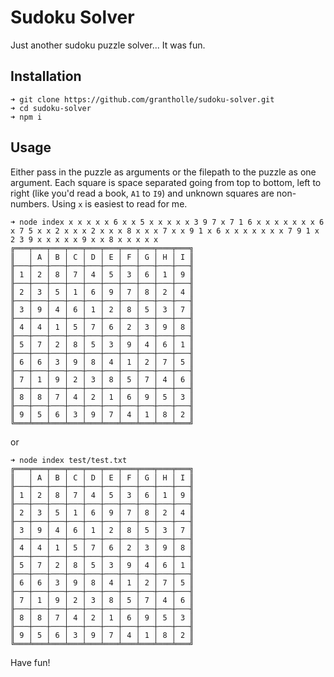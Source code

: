 # Sudoku Solver

Just another sudoku puzzle solver... It was fun.

## Installation

```
➜ git clone https://github.com/grantholle/sudoku-solver.git
➜ cd sudoku-solver
➜ npm i
```

## Usage

Either pass in the puzzle as arguments or the filepath to the puzzle as one argument. Each square is space separated going from top to bottom, left to right (like you'd read a book, `A1` to `I9`) and unknown squares are non-numbers. Using `x` is easiest to read for me.

```
➜ node index x x x x x 6 x x 5 x x x x x 3 9 7 x 7 1 6 x x x x x x x 6 x 7 5 x x 2 x x x 2 x x x 8 x x x 7 x x 9 1 x 6 x x x x x x x 7 9 1 x 2 3 9 x x x x x 9 x x 8 x x x x x
╔═══╤═══╤═══╤═══╤═══╤═══╤═══╤═══╤═══╤═══╗
║   │ A │ B │ C │ D │ E │ F │ G │ H │ I ║
╟───┼───┼───┼───┼───┼───┼───┼───┼───┼───╢
║ 1 │ 2 │ 8 │ 7 │ 4 │ 5 │ 3 │ 6 │ 1 │ 9 ║
╟───┼───┼───┼───┼───┼───┼───┼───┼───┼───╢
║ 2 │ 3 │ 5 │ 1 │ 6 │ 9 │ 7 │ 8 │ 2 │ 4 ║
╟───┼───┼───┼───┼───┼───┼───┼───┼───┼───╢
║ 3 │ 9 │ 4 │ 6 │ 1 │ 2 │ 8 │ 5 │ 3 │ 7 ║
╟───┼───┼───┼───┼───┼───┼───┼───┼───┼───╢
║ 4 │ 4 │ 1 │ 5 │ 7 │ 6 │ 2 │ 3 │ 9 │ 8 ║
╟───┼───┼───┼───┼───┼───┼───┼───┼───┼───╢
║ 5 │ 7 │ 2 │ 8 │ 5 │ 3 │ 9 │ 4 │ 6 │ 1 ║
╟───┼───┼───┼───┼───┼───┼───┼───┼───┼───╢
║ 6 │ 6 │ 3 │ 9 │ 8 │ 4 │ 1 │ 2 │ 7 │ 5 ║
╟───┼───┼───┼───┼───┼───┼───┼───┼───┼───╢
║ 7 │ 1 │ 9 │ 2 │ 3 │ 8 │ 5 │ 7 │ 4 │ 6 ║
╟───┼───┼───┼───┼───┼───┼───┼───┼───┼───╢
║ 8 │ 8 │ 7 │ 4 │ 2 │ 1 │ 6 │ 9 │ 5 │ 3 ║
╟───┼───┼───┼───┼───┼───┼───┼───┼───┼───╢
║ 9 │ 5 │ 6 │ 3 │ 9 │ 7 │ 4 │ 1 │ 8 │ 2 ║
╚═══╧═══╧═══╧═══╧═══╧═══╧═══╧═══╧═══╧═══╝
```

or

```
➜ node index test/test.txt
╔═══╤═══╤═══╤═══╤═══╤═══╤═══╤═══╤═══╤═══╗
║   │ A │ B │ C │ D │ E │ F │ G │ H │ I ║
╟───┼───┼───┼───┼───┼───┼───┼───┼───┼───╢
║ 1 │ 2 │ 8 │ 7 │ 4 │ 5 │ 3 │ 6 │ 1 │ 9 ║
╟───┼───┼───┼───┼───┼───┼───┼───┼───┼───╢
║ 2 │ 3 │ 5 │ 1 │ 6 │ 9 │ 7 │ 8 │ 2 │ 4 ║
╟───┼───┼───┼───┼───┼───┼───┼───┼───┼───╢
║ 3 │ 9 │ 4 │ 6 │ 1 │ 2 │ 8 │ 5 │ 3 │ 7 ║
╟───┼───┼───┼───┼───┼───┼───┼───┼───┼───╢
║ 4 │ 4 │ 1 │ 5 │ 7 │ 6 │ 2 │ 3 │ 9 │ 8 ║
╟───┼───┼───┼───┼───┼───┼───┼───┼───┼───╢
║ 5 │ 7 │ 2 │ 8 │ 5 │ 3 │ 9 │ 4 │ 6 │ 1 ║
╟───┼───┼───┼───┼───┼───┼───┼───┼───┼───╢
║ 6 │ 6 │ 3 │ 9 │ 8 │ 4 │ 1 │ 2 │ 7 │ 5 ║
╟───┼───┼───┼───┼───┼───┼───┼───┼───┼───╢
║ 7 │ 1 │ 9 │ 2 │ 3 │ 8 │ 5 │ 7 │ 4 │ 6 ║
╟───┼───┼───┼───┼───┼───┼───┼───┼───┼───╢
║ 8 │ 8 │ 7 │ 4 │ 2 │ 1 │ 6 │ 9 │ 5 │ 3 ║
╟───┼───┼───┼───┼───┼───┼───┼───┼───┼───╢
║ 9 │ 5 │ 6 │ 3 │ 9 │ 7 │ 4 │ 1 │ 8 │ 2 ║
╚═══╧═══╧═══╧═══╧═══╧═══╧═══╧═══╧═══╧═══╝
```

Have fun!
